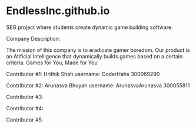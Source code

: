 # EndlessInc.github.io
SEG project where students create dynamic game building software.

Company Description:

The mission of this company is to eradicate gamer boredom. Our product is an Atificial Intelligence that dynamically builds games based on a certain criteria. Games for You, Made for You


Contributor #1: Hrithik Shah username: CoderHahs 300069290

Contributor #2: Arunasva Bhuyan username: ArunasvaArunasva 300055811

Contributor #3: 

Contributor #4: 

Contributor #5: 
